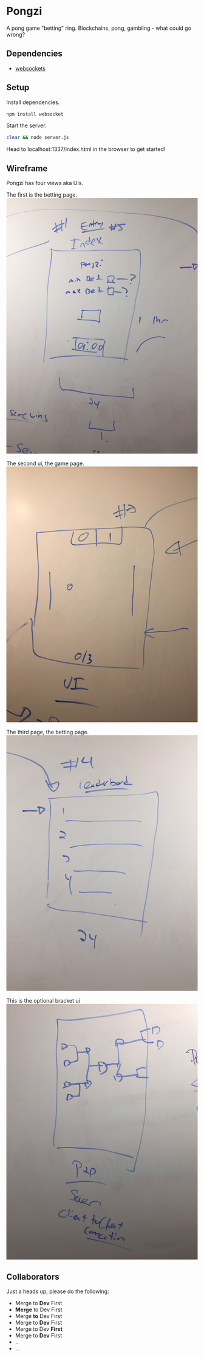 # Pongzi

A pong game "betting" ring. Blockchains, pong, gambling - what could go wrong?

## Dependencies

* [websockets](https://medium.com/@martin.sikora/node-js-websocket-simple-chat-tutorial-2def3a841b61)

## Setup

Install dependencies.

```bash
npm install websocket
```
Start the server.

```bash
clear && node server.js
```

Head to localhost:1337/index.html in the browser to get started!

##  Wireframe
Pongzi has four views aka UIs.  

The first is the betting page.
![bet-ui](bet-ui.JPG)

The second ui, the game page.
![pong-ui](pong-ui.JPG)

The third page, the betting page.
![leaderboard-ui](leaderboard-ui.JPG)

This is the optional bracket ui
![betting-ui](bracket-ui.JPG)

##  Collaborators

Just a heads up, please do the following:
* Merge to **Dev** First
* **Merge** to Dev First
* Merge **to** Dev First
* Merge to **Dev** First
* Merge to Dev **First**
* Merge to **Dev** First
* ..
* ...
